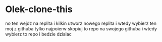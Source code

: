 # Olek-clone-this

no ten wejdz na replita i kilkin utworz nowego replita i wtedy wybierz ten moj z githuba tylko najpoierw skopiuj to repo na swojego githuba i wtedy wybierz to repo i bedzie dzialac 

